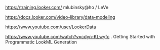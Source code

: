 
<https://training.looker.com/> mlubinsky@ho / LeVe

<https://docs.looker.com/video-library/data-modeling>

<https://www.youtube.com/user/LookerData>

<https://www.youtube.com/watch?v=cdyn-KLwyfc> . Getting Started with Programmatic LookML Generation
